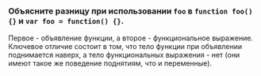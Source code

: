 ### Объясните разницу при использовании `foo` в `function foo() {}` и `var foo = function() {}`.

Первое - объявление функции, а второе - функциональное выражение. Ключевое отличие состоит в том, что тело функции при объявлении поднимается наверх, а тело функциональных выражения - нет (они имеют такое же поведение поднятиям, что и переменные).
